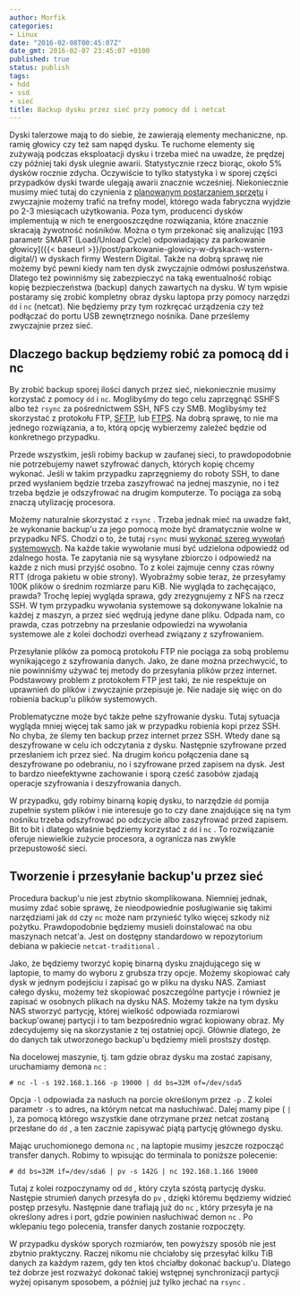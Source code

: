 ```yaml
---
author: Morfik
categories:
- Linux
date: "2016-02-08T00:45:07Z"
date_gmt: 2016-02-07 23:45:07 +0100
published: true
status: publish
tags:
- hdd
- ssd
- sieć
title: Backup dysku przez sieć przy pomocy dd i netcat
---
```


Dyski talerzowe mają to do siebie, że zawierają elementy mechaniczne, np. ramię głowicy czy też sam
napęd dysku. Te ruchome elementy się zużywają podczas eksploatacji dysku i trzeba mieć na uwadze, że
prędzej czy później taki dysk ulegnie awarii. Statystycznie rzecz biorąc, około 5% dysków rocznie
zdycha. Oczywiście to tylko statystyka i w sporej części przypadków dyski twarde ulegają awarii
znacznie wcześniej. Niekoniecznie musimy mieć tutaj do czynienia z [planowanym postarzaniem
sprzętu](https://pl.wikipedia.org/wiki/Planowane_starzenie) i zwyczajnie możemy trafić na trefny
model, którego wada fabryczna wyjdzie po 2-3 miesiącach użytkowania. Poza tym, producenci dysków
implementują w nich te energooszczędne rozwiązania, które znacznie skracają żywotność nośników.
Można o tym przekonać się analizując [193 parametr SMART (Load/Unload Cycle) odpowiadający za
parkowanie głowicy]({{< baseurl >}}/post/parkowanie-glowicy-w-dyskach-wstern-digital/) w dyskach
firmy Western Digital. Także na dobrą sprawę nie możemy być pewni kiedy nam ten dysk zwyczajnie
odmówi posłuszeństwa. Dlatego też powinniśmy się zabezpieczyć na taką ewentualność robiąc kopię
bezpieczeństwa (backup) danych zawartych na dysku. W tym wpisie postaramy się zrobić kompletny obraz
dysku laptopa przy pomocy narzędzi `dd` i `nc` (netcat). Nie będziemy przy tym rozkręcać urządzenia
czy też podłączać do portu USB zewnętrznego nośnika. Dane prześlemy zwyczajnie przez sieć.

<!--more-->
## Dlaczego backup będziemy robić za pomocą dd i nc

By zrobić backup sporej ilości danych przez sieć, niekoniecznie musimy korzystać z pomocy `dd` i
`nc`. Moglibyśmy do tego celu zaprzęgnąć SSHFS albo też `rsync` za pośrednictwem SSH, NFS czy SMB.
Moglibyśmy też skorzystać z protokołu FTP,
[SFTP](https://pl.wikipedia.org/wiki/SSH_File_Transfer_Protocol), lub
[FTPS](https://pl.wikipedia.org/wiki/FTPS). Na dobrą sprawę, to nie ma jednego rozwiązania, a to,
którą opcję wybierzemy zależeć będzie od konkretnego przypadku.

Przede wszystkim, jeśli robimy backup w zaufanej sieci, to prawdopodobnie nie potrzebujemy nawet
szyfrować danych, których kopię chcemy wykonać. Jeśli w takim przypadku zaprzęgniemy do roboty SSH,
to dane przed wysłaniem będzie trzeba zaszyfrować na jednej maszynie, no i też trzeba będzie je
odszyfrować na drugim komputerze. To pociąga za sobą znaczą utylizację procesora.

Możemy naturalnie skorzystać z `rsync` . Trzeba jednak mieć na uwadze fakt, że wykonanie backup'u za
jego pomocą może być dramatycznie wolne w przypadku NFS. Chodzi o to, że tutaj `rsync` musi [wykonać
szereg wywołań systemowych](http://cialug.org/pipermail/cialug/2010-August/017416.html). Na każde
takie wywołanie musi być udzielona odpowiedź od zdalnego hosta. Te zapytania nie są wysyłane
zbiorczo i odpowiedź na każde z nich musi przyjść osobno. To z kolei zajmuje cenny czas równy RTT
(droga pakietu w obie strony). Wyobraźmy sobie teraz, że przesyłamy 100K plików o średnim rozmiarze
paru KiB. Nie wygląda to zachęcająco, prawda? Trochę lepiej wygląda sprawa, gdy zrezygnujemy z NFS
na rzecz SSH. W tym przypadku wywołania systemowe są dokonywane lokalnie na każdej z maszyn, a przez
sieć wędrują jedyne dane pliku. Odpada nam, co prawda, czas potrzebny na przesłanie odpowiedzi na
wywołania systemowe ale z kolei dochodzi overhead związany z szyfrowaniem.

Przesyłanie plików za pomocą protokołu FTP nie pociąga za sobą problemu wynikającego z szyfrowania
danych. Jako, że dane można przechwycić, to nie powinniśmy używać tej metody do przesyłania plików
przez internet. Podstawowy problem z protokołem FTP jest taki, że nie respektuje on uprawnień do
plików i zwyczajnie przepisuje je. Nie nadaje się więc on do robienia backup'u plików systemowych.

Problematyczne może być także pełne szyfrowanie dysku. Tutaj sytuacja wygląda mniej więcej tak samo
jak w przypadku robienia kopi przez SSH. No chyba, że ślemy ten backup przez internet przez SSH.
Wtedy dane są deszyfrowane w celu ich odczytania z dysku. Następnie szyfrowane przed przesłaniem ich
przez sieć. Na drugim końcu połączenia dane są deszyfrowane po odebraniu, no i szyfrowane przed
zapisem na dysk. Jest to bardzo nieefektywne zachowanie i sporą cześć zasobów zjadają operacje
szyfrowania i deszyfrowania danych.

W przypadku, gdy robimy binarną kopię dysku, to narzędzie `dd` pomija zupełnie system plików i nie
interesuje go to czy dane znajdujące się na tym nośniku trzeba odszyfrować po odczycie albo
zaszyfrować przed zapisem. Bit to bit i dlatego właśnie będziemy korzystać z `dd` i `nc` . To
rozwiązanie oferuje niewielkie zużycie procesora, a ogranicza nas zwykle przepustowość sieci.

## Tworzenie i przesyłanie backup'u przez sieć

Procedura backup'u nie jest zbytnio skomplikowana. Niemniej jednak, musimy zdać sobie sprawę, że
nieodpowiednie posługiwanie się takimi narzędziami jak `dd` czy `nc` może nam przynieść tylko więcej
szkody niż pożytku. Prawdopodobnie będziemy musieli doinstalować na obu maszynach netcat'a. Jest on
dostępny standardowo w repozytorium debiana w pakiecie `netcat-traditional` .

Jako, że będziemy tworzyć kopię binarną dysku znajdującego się w laptopie, to mamy do wyboru z
grubsza trzy opcje. Możemy skopiować cały dysk w jednym podejściu i zapisać go w pliku na dysku NAS.
Zamiast całego dysku, możemy też skopiować poszczególne partycje i również je zapisać w osobnych
plikach na dysku NAS. Możemy także na tym dysku NAS stworzyć partycję, której wielkość odpowiada
rozmiarowi backup'owanej partycji i to tam bezpośrednio wgrać kopiowany obraz. My zdecydujemy się na
skorzystanie z tej ostatniej opcji. Głównie dlatego, że do danych tak utworzonego backup'u będziemy
mieli prostszy dostęp.

Na docelowej maszynie, tj. tam gdzie obraz dysku ma zostać zapisany, uruchamiamy demona `nc` :

    # nc -l -s 192.168.1.166 -p 19000 | dd bs=32M of=/dev/sda5

Opcja `-l` odpowiada za nasłuch na porcie określonym przez `-p` . Z kolei parametr `-s` to adres, na
którym netcat ma nasłuchiwać. Dalej mamy pipe ( `|` ), za pomocą którego wszystkie dane otrzymane
przez netcat zostaną przesłane do `dd` , a ten zacznie zapisywać piątą partycję głównego dysku.

Mając uruchomionego demona `nc` , na laptopie musimy jeszcze rozpocząć transfer danych. Robimy to
wpisując do terminala to poniższe polecenie:

    # dd bs=32M if=/dev/sda6 | pv -s 142G | nc 192.168.1.166 19000

Tutaj z kolei rozpoczynamy od `dd` , który czyta szóstą partycję dysku. Następie strumień danych
przesyła do `pv` , dzięki któremu będziemy widzieć postęp przesyłu. Następnie dane trafiają już do
`nc` , który przesyła je na określony adres i port, gdzie powinien nasłuchiwać demon `nc` . Po
wklepaniu tego polecenia, transfer danych zostanie rozpoczęty.

W przypadku dysków sporych rozmiarów, ten powyższy sposób nie jest zbytnio praktyczny. Raczej nikomu
nie chciałoby się przesyłać kilku TiB danych za każdym razem, gdy ten ktoś chciałby dokonać
backup'u. Dlatego też dobrze jest rozważyć dokonać takiej wstępnej synchronizacji partycji wyżej
opisanym sposobem, a później już tylko jechać na `rsync` .
